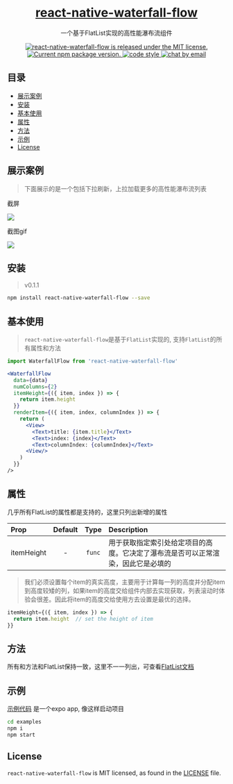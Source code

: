 <h1 align="center">
  <a href="https://github.com/axerjs/react-native-waterfall-flow">
    react-native-waterfall-flow
  </a>
</h1>

<p align="center">
  一个基于FlatList实现的高性能瀑布流组件
</p>

<p align="center">
  <a href="https://github.com/axerjs/react-native-waterfall-flow/blob/HEAD/LICENSE">
    <img src="https://img.shields.io/github/license/axerjs/react-native-waterfall-flow" alt="react-native-waterfall-flow is released under the MIT license." />
  </a>
  <a href="https://www.npmjs.org/package/react-native-waterfall-flow">
    <img src="https://img.shields.io/badge/npm%20package-v0.1.1-brightgreen" alt="Current npm package version." />
  </a>
  <a target="_blank" href="https://standardjs.com/">
    <img src="https://img.shields.io/badge/code%20style-standard-green" alt="code style" />
  </a>
  <a target="_blank" href="#">
    <img src="https://img.shields.io/badge/chat-email-blue" alt="chat by email" />
  </a>
</p>

## 目录

- [展示案例](#展示案例)
- [安装](#安装)
- [基本使用](#基本使用)
- [属性](#属性)
- [方法](#方法)
- [示例](#示例)
- [License](#license)


## 展示案例
> 下面展示的是一个包括下拉刷新，上拉加载更多的高性能瀑布流列表

截屏
<!-- <p>
  <img style="border:1px solid #f0f0f0" src="https://www.helloimg.com/images/2022/08/07/Z08BFK.jpg" width="250">
<p> -->
![](https://images.weserv.nl/?url=www.helloimg.com/images/2022/08/07/Z08BFK.jpg&w=250)

截图gif
<!-- <p>
<img src="https://images.weserv.nl/?url=www.helloimg.com/images/2022/08/07/Z08G7o.gif" width="250">
</p> -->

![](https://images.weserv.nl/?url=www.helloimg.com/images/2022/08/07/Z081qt.gif&w=250&output=gif&n=-1)


## 安装

> v0.1.1

```bash
npm install react-native-waterfall-flow --save
```

## 基本使用
> `react-native-waterfall-flow`是基于`FlatList`实现的, 支持`FlatList`的所有属性和方法

```jsx
import WaterfallFlow from 'react-native-waterfall-flow'
```

```jsx
<WaterfallFlow
  data={data}
  numColumns={2}
  itemHeight={({ item, index }) => {
    return item.height
  }}
  renderItem={({ item, index, columnIndex }) => {
    return (
      <View>
        <Text>title: {item.title}</Text>
        <Text>index: {index}</Text>
        <Text>columnIndex: {columnIndex}</Text>
      <View/>
    )
  }}
/>
```

## 属性

几乎所有FlatList的属性都是支持的，这里只列出新增的属性

| Prop           |     Default     |   Type   | Description                                                                                                 |
| :------------- | :-------------: | :------: | :---------------------------------------------------------------------------------------------------------- |
| itemHeight | - |  `func`  |   用于获取指定索引处给定项目的高度。它决定了瀑布流是否可以正常渲染，因此它是必填的

> 我们必须设置每个item的真实高度，主要用于计算每一列的高度并分配item到高度较矮的列，如果item的高度交给组件内部去实现获取，列表滚动时体验会很差。因此将item的高度交给使用方去设置是最优的选择。
```jsx
itemHeight={({ item, index }) => {
  return item.height  // set the height of item
}}
```   

## 方法
所有和方法和FlatList保持一致，这里不一一列出，可查看[FlatList文档](https://reactnative.cn/docs/flatlist)

## 示例
[示例代码](https://github.com/axerjs/react-native-waterfall-flow/tree/main/examples) 是一个expo app, 像这样启动项目
```bash
cd examples
npm i
npm start
```

## License

`react-native-waterfall-flow` is MIT licensed, as found in the [LICENSE][l] file.

[l]: https://github.com/axerjs/react-native-waterfall-flow/blob/HEAD/LICENSE